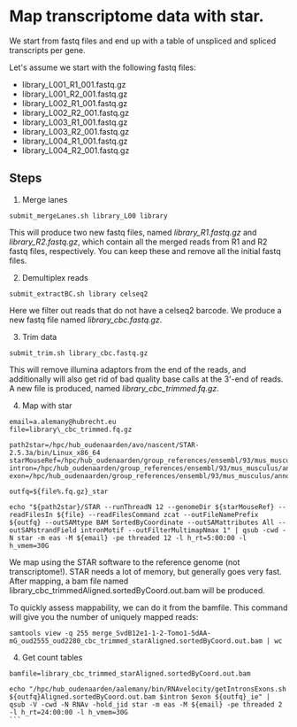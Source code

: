 # Map transcriptome data with star. 
We start from fastq files and end up with a table of unspliced and spliced transcripts per gene. 

Let's assume we start with the following fastq files:

* library_L001_R1_001.fastq.gz
* library_L001_R2_001.fastq.gz
* library_L002_R1_001.fastq.gz
* library_L002_R2_001.fastq.gz
* library_L003_R1_001.fastq.gz
* library_L003_R2_001.fastq.gz
* library_L004_R1_001.fastq.gz
* library_L004_R2_001.fastq.gz

## Steps

1. Merge lanes

```{bash}
submit_mergeLanes.sh library_L00 library
```
This will produce two new fastq files, named _library_R1.fastq.gz_ and _library_R2.fastq.gz_, which contain all the merged reads from R1 and R2 fastq files, respectively. You can keep these and remove all the initial fastq files. 

2. Demultiplex reads

```{bash}
submit_extractBC.sh library celseq2
```
Here we filter out reads that do not have a celseq2 barcode. We produce a new fastq file named _library\_cbc.fastq.gz_.

3. Trim data

```{bash}
submit_trim.sh library_cbc.fastq.gz
```

This will remove illumina adaptors from the end of the reads, and additionally will also get rid of bad quality base calls at the 3'-end of reads. A new file is produced, named _library\_cbc_trimmed.fq.gz_. 

4. Map with star
```{bash}
email=a.alemany@hubrecht.eu
file=library\_cbc_trimmed.fq.gz

path2star=/hpc/hub_oudenaarden/avo/nascent/STAR-2.5.3a/bin/Linux_x86_64
starMouseRef=/hpc/hub_oudenaarden/group_references/ensembl/93/mus_musculus/star_index_75
intron=/hpc/hub_oudenaarden/group_references/ensembl/93/mus_musculus/annotations_ensembl_93_mm_introns_exonsubtracted.bed
exon=/hpc/hub_oudenaarden/group_references/ensembl/93/mus_musculus/annotations_ensembl_93_mm_exons.bed

outfq=${file%.fq.gz}_star

echo "${path2star}/STAR --runThreadN 12 --genomeDir ${starMouseRef} --readFilesIn ${file} --readFilesCommand zcat --outFileNamePrefix ${outfq} --outSAMtype BAM SortedByCoordinate --outSAMattributes All --outSAMstrandField intronMotif --outFilterMultimapNmax 1" | qsub -cwd -N star -m eas -M ${email} -pe threaded 12 -l h_rt=5:00:00 -l h_vmem=30G
````
We map using the STAR software to the reference genome (not transcriptome!). STAR needs a lot of memory, but generally goes very fast. 
After mapping, a bam file named library\_cbc_trimmedAligned.sortedByCoord.out.bam will be produced. 

To quickly assess mappability, we can do it from the bamfile. This command will give you the number of uniquely mapped reads:

````{bash}
samtools view -q 255 merge_SvdB12e1-1-2-Tomo1-5dAA-mG_oud2555_oud2280_cbc_trimmed_starAligned.sortedByCoord.out.bam | wc
````


4. Get count tables

````
bamfile=library_cbc_trimmed_starAligned.sortedByCoord.out.bam

echo "/hpc/hub_oudenaarden/aalemany/bin/RNAvelocity/getIntronsExons.sh ${outfq}Aligned.sortedByCoord.out.bam $intron $exon ${outfq}_ie" | qsub -V -cwd -N RNAv -hold_jid star -m eas -M ${email} -pe threaded 2 -l h_rt=24:00:00 -l h_vmem=30G
```
